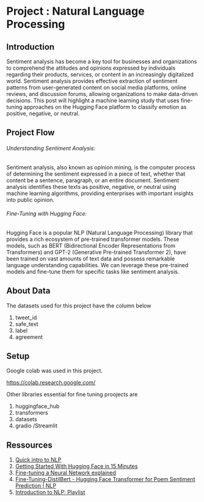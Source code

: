 # Project : Natural Language Processing

## Introduction
Sentiment analysis has become a key tool for businesses and organizations to comprehend the attitudes and opinions expressed by individuals regarding their products, services, or content in an increasingly digitalized world. Sentiment analysis provides effective extraction of sentiment patterns from user-generated content on social media platforms, online reviews, and discussion forums, allowing organizations to make data-driven decisions. This post will highlight a machine learning study that uses fine-tuning approaches on the Hugging Face platform to classify emotion as positive, negative, or neutral.

## Project Flow
###### Understanding Sentiment Analysis:
Sentiment analysis, also known as opinion mining, is the computer process of determining the sentiment expressed in a piece of text, whether that content be a sentence, paragraph, or an entire document. Sentiment analysis identifies these texts as positive, negative, or neutral using machine learning algorithms, providing enterprises with important insights into public opinion.

###### Fine-Tuning with Hugging Face:
Hugging Face is a popular NLP (Natural Language Processing) library that provides a rich ecosystem of pre-trained transformer models. These models, such as BERT (Bidirectional Encoder Representations from Transformers) and GPT-2 (Generative Pre-trained Transformer 2), have been trained on vast amounts of text data and possess remarkable language understanding capabilities. We can leverage these pre-trained models and fine-tune them for specific tasks like sentiment analysis.

## About Data
The datasets used for this project have the column below
 1. tweet_id
 2. safe_text
 3. label
 4. agreement  

## Setup
Google colab was used in this project. 

https://colab.research.google.com/

Other libraries essential for fine tuning proojects are
1. huggingface_hub
2. transformers
3. datasets
4. gradio /Streamlit

## Ressources
1. [Quick intro to NLP](https://www.youtube.com/watch?v=CMrHM8a3hqw)
1. [Getting Started With Hugging Face in 15 Minutes](https://www.youtube.com/watch?v=QEaBAZQCtwE)
1. [Fine-tuning a Neural Network explained](https://www.youtube.com/watch?v=5T-iXNNiwIs)
1. [Fine-Tuning-DistilBert - Hugging Face Transformer for Poem Sentiment Prediction | NLP](https://www.youtube.com/watch?v=zcW2HouIIQg)
1. [Introduction to NLP: Playlist](https://www.youtube.com/playlist?list=PLM8wYQRetTxCCURc1zaoxo9pTsoov3ipY)
<!-- 1. [](https://www.youtube.com/)
1. [](https://www.youtube.com/)


## Summary
| Code      | Name        | Published Article |  Deployed App |
|-----------|-------------|:-------------:|------:|
| P5 | Sentiment Analysis/Public Perceiption for tweets on COVID 19|  [Read more here]((https://medium.com/@cycusmurumba/sentiment-analysis-models-for-covid-vaccine-tweet-sentiments-ae6dcc51631e)) | [Check on the App](http://127.0.0.1:7865)

## Appreciation
I would like to appreciate Azubi Africa staff, for their guidance throughout the project.

## Author
CYCUS MURUMBA SITUMA
